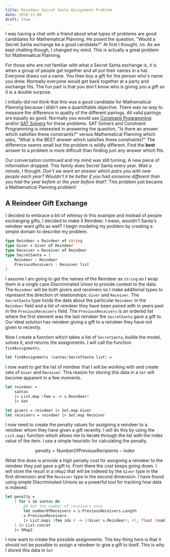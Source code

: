 ```yaml
---
title: Reindeer Secret Santa Assignment Problem
date: 2020-12-06
draft: true
---
```


I was having a chat with a friend about what types of problems are good candidates for Mathematical Planning. He posed the question, "Would a Secret Santa exchange be a good candidate?" At first I thought, no. As we kept chatting though, I changed my mind. This is actually a great problem for Mathematical Planning.

For those who are not familiar with what a Secret Santa exchange is, it is when a group of people get together and all put their names in a hat. Everyone draws out a name. You then buy a gift for the person who's name you drew. Normally everyone would get back together at a party and exchange fits. The fun part is that you don't know who is giving you a gift so it is a double surprise.

I initially did not think that this was a good candidate for Mathematical Planning because I didn't see a quantifiable objective. There was no way to measure the difference in quality of the different pairings. All valid pairings are equally as good. Normally you would use [Constraint Programming](https://en.wikipedia.org/wiki/Constraint_programming) and/or [SAT Solvers](https://en.wikipedia.org/wiki/Boolean_satisfiability_problem#Online_SAT_solvers) for these problems. SAT Solvers and Constraint Programming is interested in answering the question, "Is there an answer which satisfies these constraints?" versus Mathematical Planning which asks, "What is the BEST answer which satisfies these constraints?" The difference seems small but the problem is wildly different. Find the **best** answer to a problem is more difficult than finding just any answer which fits.

Our conversation continued and my mind was still turning. A new piece of information dropped. This family does Secret Santa every year. *Wait a minute*, I thought. *Don't we want an answer which pairs you with new people each year? Wouldn't it be better if you had someone different than you had the year before or the year before that?*. This problem just became a Mathematical Planning problem!

## A Reindeer Gift Exchange

I decided to embrace a bit of whimsy in this example and instead of people exchanging gifts, I decided to make it Reindeer. I mean, wouldn't Santa's reindeer want gifts as well? I begin modeling my problem by creating a simple domain to describe my problem.

```fsharp
type Reindeer = Reindeer of string
type Giver = Giver of Reindeer
type Receiver = Receiver of Reindeer
type SecretSanta = {
    Reindeer : Reindeer
    PreviousReceivers : Receiver list
}
```

I assume I am going to get the names of the Reindeer as `string` so I wrap them in a single case Discriminated Union to provide context to the data. The `Reindeer` will be both givers and receivers so I make additional types to represent the direction of relationships: `Giver` and `Receiver`. The `SecretSanta` type holds the data about the particular `Reindeer` in the `Reindeer` field and a list of reindeer they have been paired with in years past in the `PreviousReceivers` field. The `PreviousReceivers` is an ordered list where the first element was the last reindeer the `SecretSanta` gave a gift to. Our ideal solution has reindeer giving a gift to a reindeer they have not given to recently.

Now I create a function which takes a list of `SecretSanta`, builds the model, solves it, and returns the assignments. I will call the function `findAssignments`.

```fsharp
let findAssignments (santas:SecretSanta list) =
```

I now want to get the list of reindeer that I will be working with and create sets of `Giver` and `Receiver`. This reason for storing this data in a `Set` will become apparent in a few moments.

```fsharp
let reindeer =
    santas
    |> List.map (fun s -> s.Reindeer)
    |> Set

let givers = reindeer |> Set.map Giver
let receivers = reindeer |> Set.map Receiver
```

I now need to create the penalty values for assigning a reindeer to a reindeer whom they have given a gift recently. I will do this by using the `List.mapi` function which allows me to iterate through the list with the index value of the item. I use a simple heuristic for calculating the penalty.

$$\text{penalty} = \text{NumberOfPreviousRecipients}-\text{index}$$

What this does is provide a high penatly cost for assigning a reindeer to the reindeer they just gave a gift to. From there the cost keeps going down. I will store the result in a `SMap2` that will be indexed by the `Giver` type in the first dimension and the `Receiver` type in the second dimension. I have found using simple Discriminated Unions as a powerful tool for tracking how data is indexed.

```fsharp
let penalty =
    [ for s in santas do
        // Get the number of receivers once
        let numberOfReceivers = s.PreviousReceivers.Length
        s.PreviousReceivers
        |> List.mapi (fun idx r -> ((Giver s.Reindeer), r), float (numberOfReceivers - idx))
    ] |> List.concat
    |> SMap2
```

I now want to create the possible assignments. The key thing here is that it should not be possible to assign a reindeer to give a gift to itself. This is why I stored this data in `Set`